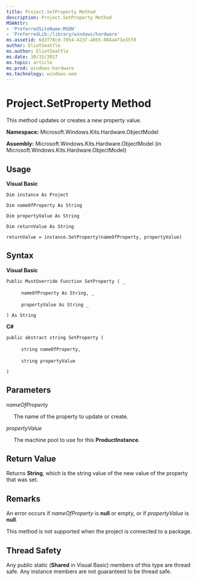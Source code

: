```yaml
---
title: Project.SetProperty Method
description: Project.SetProperty Method
MSHAttr:
- 'PreferredSiteName:MSDN'
- 'PreferredLib:/library/windows/hardware'
ms.assetid: 6d3f78cd-7054-4237-a855-804a4f1e35f0
author: EliotSeattle
ms.author: EliotSeattle
ms.date: 10/15/2017
ms.topic: article
ms.prod: windows-hardware
ms.technology: windows-oem
---
```


# Project.SetProperty Method


This method updates or creates a new property value.

**Namespace:** Microsoft.Windows.Kits.Hardware.ObjectModel

**Assembly:** Microsoft.Windows.Kits.Hardware.ObjectModel (in Microsoft.Windows.Kits.Hardware.ObjectModel)

## <span id="Usage"></span><span id="usage"></span><span id="USAGE"></span>Usage


**Visual Basic**

`Dim instance As Project`

`Dim nameOfProperty As String`

`Dim propertyValue As String`

`Dim returnValue As String`

`returnValue = instance.SetProperty(nameOfProperty, propertyValue)`

## <span id="Syntax"></span><span id="syntax"></span><span id="SYNTAX"></span>Syntax


**Visual Basic**

`Public MustOverride Function SetProperty ( _`

          `nameOfProperty As String, _`

          `propertyValue As String _`

`) As String `

**C#**

`public abstract string SetProperty (`

          `string nameOfProperty,`

          `string propertyValue`

`)`

## <span id="Parameters"></span><span id="parameters"></span><span id="PARAMETERS"></span>Parameters


*nameOfProperty*

     The name of the property to update or create.

*propertyValue*

     The machine pool to use for this **ProductInstance**.

## <span id="Return_Value"></span><span id="return_value"></span><span id="RETURN_VALUE"></span>Return Value


Returns **String**, which is the string value of the new value of the property that was set.

## <span id="Remarks"></span><span id="remarks"></span><span id="REMARKS"></span>Remarks


An error occurs if *nameOfProperty* is **null** or empty, or if *propertyValue* is **null**.

This method is not supported when the project is connected to a package.

## <span id="Thread_Safety"></span><span id="thread_safety"></span><span id="THREAD_SAFETY"></span>Thread Safety


Any public static (**Shared** in Visual Basic) members of this type are thread safe. Any instance members are not guaranteed to be thread safe.

 

 






